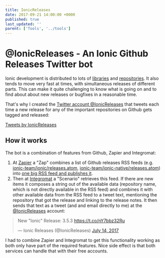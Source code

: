 ```yaml
---
title: IonicReleases
date: 2017-09-21 14:00:00 +0000
published: true
last_updated: ''
parent: ['Tools', '../tools']
---
```

# @IonicReleases - An Ionic Github Releases Twitter bot

Ionic development is distributed to lots of [libraries](TODO) and [repositories](../understand/ionic-github-repositories.md). It also tends to move very fast at times, with simultaneous releases of different parts. This can make it quite challenging to know what is going on and to find about about new releases or bugfixes in a reasonable time.

That's why I created the [Twitter account @IonicReleases](https://twitter.com/IonicReleases) that tweets each time a new release for any of the important repositories on Github gets tagged and released:

<a class="twitter-timeline" data-height="800" href="https://twitter.com/IonicReleases">Tweets by IonicReleases</a> <script async src="//platform.twitter.com/widgets.js" charset="utf-8"></script>

## How it works

The bot is a combination of features from Github, Zapier and Integromat:

1. At [Zapier](https://zapier.com) a "Zap" combines a list of Github releases RSS feeds (e.g. [ionic-team/ionic/releases.atom](https://github.com/ionic-team/ionic/releases.atom), [ionic-team/ionic-native/releases.atom](https://github.com/ionic-team/ionic-native/releases.atom)) into [one big RSS feed and publishes it](https://zapier.com/engine/rss/2208489/ionic-github-releases).
2. Then at [Integromat](https://www.integromat.com/) a "Scenario" retrieves this feed. If there are new items it composes a string out of the available data (repository name, which is not directly available in the RSS feed) and combines it with other available data from the RSS feed to a tweet text, mentioning the repository that got the release and linking to the release notes. It then sends that text as a tweet (and and email directly to me) at the [@IonicReleases](https://twitter.com/IonicReleases) account: 

<blockquote class="twitter-tweet"><p lang="en" dir="ltr">New &quot;Ionic&quot; Release: 3.5.3 <a href="https://t.co/nY7bbz32Ru">https://t.co/nY7bbz32Ru</a></p>&mdash; Ionic Releases (@IonicReleases) <a href="https://twitter.com/IonicReleases/status/885928172755267585">July 14, 2017</a></blockquote> <script async src="//platform.twitter.com/widgets.js" charset="utf-8"></script>

I had to combine Zapier and Integromat to get this functionality working as both only have part of the required features. Nice side effect is that both services can handle that with their free accounts.
